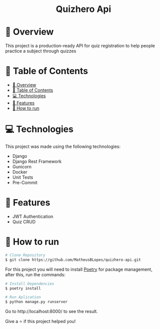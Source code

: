 
<h1>
  <p align="center">
    Quizhero Api
  </p>
</h1>

# :book: Overview

This project is a production-ready API for quiz registration to help people practice a subject through quizzes

# :pushpin: Table of Contents

- [:book: Overview](#book-overview)
- [:pushpin: Table of Contents](#pushpin-table-of-contents)
- [:computer: Technologies](#computer-technologies)
- [:rocket: Features](#rocket-features)
- [:construction_worker: How to run](#construction_worker-how-to-run)

# :computer: Technologies
This project was made using the following technologies:

* Django
* Django Rest Framework
* Gunicorn
* Docker
* Unit Tests
* Pre-Commit

# :rocket: Features

* JWT Authentication
* Quiz CRUD

# :construction_worker: How to run
```bash
# Clone Repository
$ git clone https://github.com/MatheusBLopes/quizhero-api.git
```

For this project you will need to install [Poetry](https://python-poetry.org/) for package management, after this, run the commands:

```bash
# Install Dependencies
$ poetry install

# Run Aplication
$ python manage.py runserver
```
Go to http://localhost:8000/ to see the result.


Give a ⭐️ if this project helped you!
